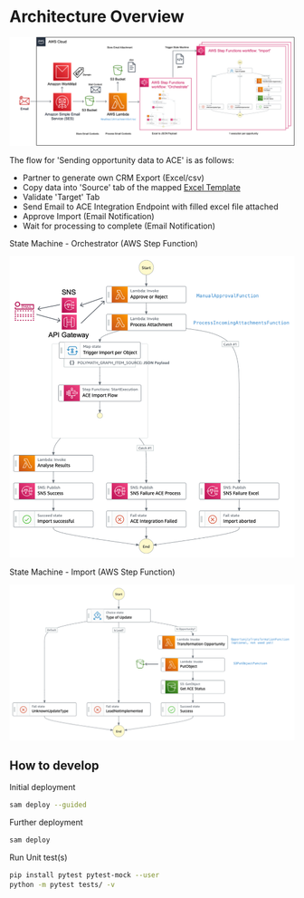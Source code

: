 # Architecture Overview

![image](doc/images/architecture1.png)

The flow for 'Sending opportunity data to ACE' is as follows:

- Partner to generate own CRM Export (Excel/csv)
- Copy data into 'Source' tab of the mapped [Excel Template](ace_import_tmpl.xlsx)
- Validate 'Target' Tab
- Send Email to ACE Integration Endpoint with filled excel file attached
- Approve Import (Email Notification)
- Wait for processing to complete (Email Notification)

State Machine - Orchestrator (AWS Step Function)

![image](doc/images/architecture2.png)

State Machine - Import (AWS Step Function)

![image](doc/images/architecture3.png) 

## How to develop

Initial deployment
```bash
sam deploy --guided
```

Further deployment
```bash
sam deploy
```

Run Unit test(s)
```bash
pip install pytest pytest-mock --user
python -m pytest tests/ -v
```